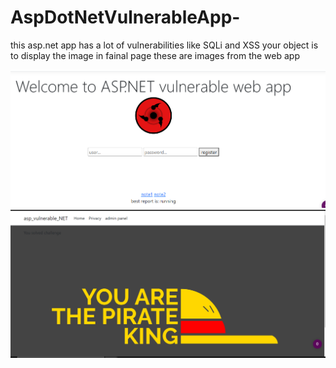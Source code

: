 # AspDotNetVulnerableApp-

this asp.net app has a lot of vulnerabilities like SQLi and XSS your object is to display the image in fainal page these are images from the web app


<img src="https://raw.githubusercontent.com/kira2040k/AspDotNetVulnerableApp-/main/images/index.png">

<img src="https://raw.githubusercontent.com/kira2040k/AspDotNetVulnerableApp-/main/images/fainal.png">
